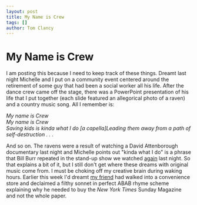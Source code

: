 ```yaml
---
layout: post
title: My Name is Crew
tags: []
author: Tom Clancy
---
```


# My Name is Crew

<p>I am posting this because I need to keep track of these things. Dreamt last night Michelle and I put on a community event centered around the retirement of some guy that had been a social worker all his life. After the dance crew came off the stage, there was a PowerPoint presentation of his life that I put together (each slide featured an allegorical photo of a raven) and a country music song. All I remember is:</p>
<p><em>My name is Crew<br />
My name is Crew<br />
Saving kids is kinda what I do
[a capella]Leading them away from a path of self-destruction . . .</em></p>

<p>And so on. The ravens were a result of watching a David Attenborough documentary last night and Michelle points out "kinda what I do" is a phrase that Bill Burr repeated in the stand-up show we watched <a href="http://www.thosecleverkids.com/blog/2009/01/10/anatomy-of-a-late-night/">again</a> last night. So that explains a bit of it, but I still don't get where these dreams with original music come from. I must be choking off my creative brain during waking hours. Earlier this week I'd dreamt <a href="http://raygun-o-gram.blogspot.com/" onclick="window.open(this.href); return false;">my friend</a> had walked into a convenience store and declaimed a filthy sonnet in perfect ABAB rhyme scheme explaining why he needed to buy the <em>New York Times</em> Sunday Magazine and not the whole paper.</p>
